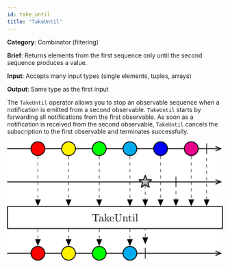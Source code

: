 ```yaml
---
id: take_until
title: "TakeUntil"
---
```


**Category**: Combinator (filtering)

**Brief**: Returns elements from the first sequence only until the second sequence produces a value.

**Input**: Accepts many input types (single elements, tuples, arrays)

**Output**: Same type as the first input

The `TakeUntil` operator allows you to stop an observable sequence when a notification is emitted from a second observable. `TakeUntil` starts by forwarding all notifications from the first observable. As soon as a notification is received from the second observable, `TakeUntil` cancels the subscription to the first observable and terminates successfully.

![TakeUntil operator](images/take_until.svg)
